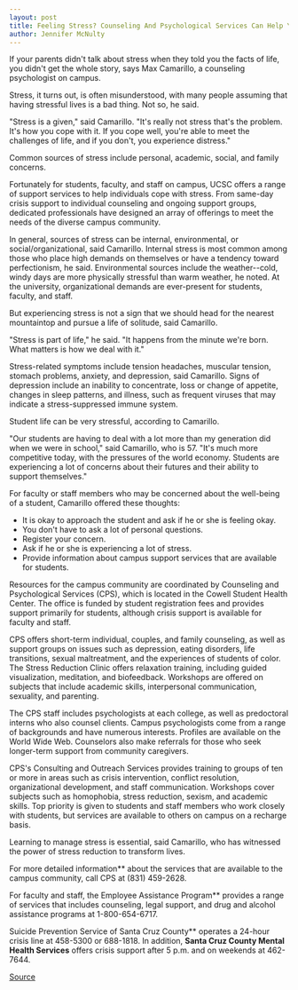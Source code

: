 ```yaml
---
layout: post
title: Feeling Stress? Counseling And Psychological Services Can Help You Cope
author: Jennifer McNulty
---
```


If your parents didn't talk about stress when they told you the facts of life, you didn't get the whole story, says Max Camarillo, a counseling psychologist on campus.

Stress, it turns out, is often misunderstood, with many people assuming that having stressful lives is a bad thing. Not so, he said.

"Stress is a given," said Camarillo. "It's really not stress that's the problem. It's how you cope with it. If you cope well, you're able to meet the challenges of life, and if you don't, you experience distress."

Common sources of stress include personal, academic, social, and family concerns.

Fortunately for students, faculty, and staff on campus, UCSC offers a range of support services to help individuals cope with stress. From same-day crisis support to individual counseling and ongoing support groups, dedicated professionals have designed an array of offerings to meet the needs of the diverse campus community.

In general, sources of stress can be internal, environmental, or social/organizational, said Camarillo. Internal stress is most common among those who place high demands on themselves or have a tendency toward perfectionism, he said. Environmental sources include the weather--cold, windy days are more physically stressful than warm weather, he noted. At the university, organizational demands are ever-present for students, faculty, and staff.

But experiencing stress is not a sign that we should head for the nearest mountaintop and pursue a life of solitude, said Camarillo.

"Stress is part of life," he said. "It happens from the minute we're born. What matters is how we deal with it."

Stress-related symptoms include tension headaches, muscular tension, stomach problems, anxiety, and depression, said Camarillo. Signs of depression include an inability to concentrate, loss or change of appetite, changes in sleep patterns, and illness, such as frequent viruses that may indicate a stress-suppressed immune system.

Student life can be very stressful, according to Camarillo.

"Our students are having to deal with a lot more than my generation did when we were in school," said Camarillo, who is 57. "It's much more competitive today, with the pressures of the world economy. Students are experiencing a lot of concerns about their futures and their ability to support themselves."

For faculty or staff members who may be concerned about the well-being of a student, Camarillo offered these thoughts:

* It is okay to approach the student and ask if he or she is feeling okay.
* You don't have to ask a lot of personal questions.
* Register your concern.
* Ask if he or she is experiencing a lot of stress.
* Provide information about campus support services that are available for students.

Resources for the campus community are coordinated by Counseling and Psychological Services (CPS), which is located in the Cowell Student Health Center. The office is funded by student registration fees and provides support primarily for students, although crisis support is available for faculty and staff.

CPS offers short-term individual, couples, and family counseling, as well as support groups on issues such as depression, eating disorders, life transitions, sexual maltreatment, and the experiences of students of color. The Stress Reduction Clinic offers relaxation training, including guided visualization, meditation, and biofeedback. Workshops are offered on subjects that include academic skills, interpersonal communication, sexuality, and parenting.

The CPS staff includes psychologists at each college, as well as predoctoral interns who also counsel clients. Campus psychologists come from a range of backgrounds and have numerous interests. Profiles are available on the World Wide Web. Counselors also make referrals for those who seek longer-term support from community caregivers.

CPS's Consulting and Outreach Services provides training to groups of ten or more in areas such as crisis intervention, conflict resolution, organizational development, and staff communication. Workshops cover subjects such as homophobia, stress reduction, sexism, and academic skills. Top priority is given to students and staff members who work closely with students, but services are available to others on campus on a recharge basis.

Learning to manage stress is essential, said Camarillo, who has witnessed the power of stress reduction to transform lives.

For more detailed information** about the services that are available to the campus community, call CPS at (831) 459-2628.

For faculty and staff, the Employee Assistance Program** provides a range of services that includes counseling, legal support, and drug and alcohol assistance programs at 1-800-654-6717.

Suicide Prevention Service of Santa Cruz County** operates a 24-hour crisis line at 458-5300 or 688-1818. In addition, **Santa Cruz County Mental Health Services** offers crisis support after 5 p.m. and on weekends at 462-7644.

[Source](http://www1.ucsc.edu/oncampus/currents/98-99/02-22/counseling.htm "Permalink to Counseling and Psychological Services; 02-22-99")
